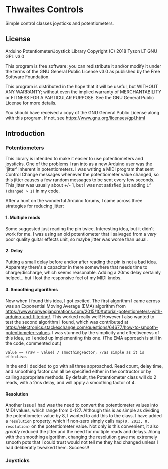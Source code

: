 # Thwaites Controls
Simple control classes joysticks  and potentiometers.

## License
Arduino Potentiometer/Joystick Library Copyright (C) 2018 Tyson LT GNU GPL v3.0

This program is free software: you can redistribute it and/or modify it under the terms of the GNU General Public License v3.0 as published by the Free Software Foundation.

This program is distributed in the hope that it will be useful, but WITHOUT ANY WARRANTY; without even the implied warranty of MERCHANTABILITY or FITNESS FOR A PARTICULAR PURPOSE.  See the GNU General Public License for more details.

You should have received a copy of the GNU General Public License along with this program. If not, see <https://www.gnu.org/licenses/gpl.html>

## Introduction

### Potentiometers
This library is intended to make it easier to use potentiometers and joysticks. One of the problems I ran into as a new Arduino user was the 'jitter' inherent in potentiometers. I was writing a MIDI program that sent Control Change messages whenever the potentiometer value changed, so this jitter causes a few random messages to be sent every few seconds. This jitter was usually about +/- 1, but I was not satisfied just adding `if (changed > 1)` in my code.

After a hunt on the wonderful Arduino forums, I came across three strategies for reducing jitter:

#### 1. Multiple reads
Some suggested just reading the pin twice. Interesting idea, but it didn't work for me. I was using an old potentiometer that I salvaged from a *very* poor quality guitar effects unit, so maybe jitter was worse than usual. 

#### 2. Delay
Putting a small delay before and/or after reading the pin is not a bad idea. Apparenty there's a capacitor in there somewhere that needs time to charge/discharge, which seems reasonable. Adding a 20ms delay certainly helped... but I lost the responsive feel of my MIDI knobs.

#### 3. Smoothing algorithms
Now when I found this idea, I got excited. The first algorithm I came across was an Exponential Moving Average (EMA) algorithm from  https://www.norwegiancreations.com/2015/10/tutorial-potentiometers-with-arduino-and-filtering/. This worked really well! However I also wanted to test the second algorithm I found, which was contributed at https://electronics.stackexchange.com/questions/64677/how-to-smooth-potentiometer-values. I was stunned by the simplicity and effectiveness of this idea, so I ended up implementing this one. (The EMA approach is still in the code, commented out.)

`value += (raw - value) / smoothingFactor; //as simple as it is effective.`

In the end I decided to go with all three approached. Read count, delay time, and smoothing factor can all be specified either in the contructor or by calling appropriate methods. By default, the Potentiometer class will do 2 reads, with a 2ms delay, and will apply a smoothing factor of 4.

#### Resolution
Another issue I had was the need to convert the potentiometer values into MIDI values, which range from 0-127. Although this is as simple as dividing the potentiometer value by 8, I wanted to add this to the class. I have added a `resolution` property, which if non-zero simply calls `map(0, 2013, 0, resolution)` on the potentiometer value. Not only is this convenient, it also *greatly* reduced the jitter and the need for multiple reads and delays. Along with the smoothing algorithm, changing the resolution gave me extremely smooth pots that I could trust would not tell me they had changed unless I had deliberatly tweaked them. Success!!

### Joysticks
